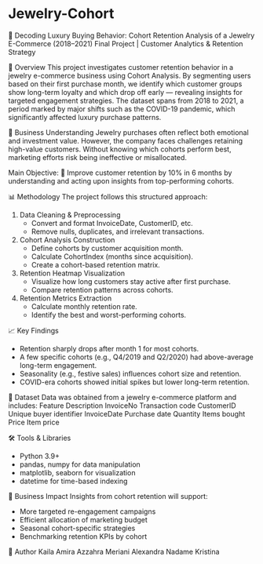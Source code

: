 # Jewelry-Cohort

💎 Decoding Luxury Buying Behavior: Cohort Retention Analysis of a Jewelry E-Commerce (2018–2021)
Final Project | Customer Analytics & Retention Strategy

📌 Overview
This project investigates customer retention behavior in a jewelry e-commerce business using Cohort Analysis. By segmenting users based on their first purchase month, we identify which customer groups show long-term loyalty and which drop off early — revealing insights for targeted engagement strategies.
The dataset spans from 2018 to 2021, a period marked by major shifts such as the COVID-19 pandemic, which significantly affected luxury purchase patterns.

🧠 Business Understanding
Jewelry purchases often reflect both emotional and investment value. However, the company faces challenges retaining high-value customers. Without knowing which cohorts perform best, marketing efforts risk being ineffective or misallocated.

Main Objective: 🎯 Improve customer retention by 10% in 6 months by understanding and acting upon insights from top-performing cohorts.

📊 Methodology
The project follows this structured approach:
1. Data Cleaning & Preprocessing
    * Convert and format InvoiceDate, CustomerID, etc.
    * Remove nulls, duplicates, and irrelevant transactions.
2. Cohort Analysis Construction
    * Define cohorts by customer acquisition month.
    * Calculate CohortIndex (months since acquisition).
    * Create a cohort-based retention matrix.
3. Retention Heatmap Visualization
    * Visualize how long customers stay active after first purchase.
    * Compare retention patterns across cohorts.
4. Retention Metrics Extraction
    * Calculate monthly retention rate.
    * Identify the best and worst-performing cohorts.

📈 Key Findings
* Retention sharply drops after month 1 for most cohorts.
* A few specific cohorts (e.g., Q4/2019 and Q2/2020) had above-average long-term engagement.
* Seasonality (e.g., festive sales) influences cohort size and retention.
* COVID-era cohorts showed initial spikes but lower long-term retention.

📂 Dataset
Data was obtained from a jewelry e-commerce platform and includes:
Feature	Description
InvoiceNo	Transaction code
CustomerID	Unique buyer identifier
InvoiceDate	Purchase date
Quantity	Items bought
Price	Item price

🛠️ Tools & Libraries
* Python 3.9+
* pandas, numpy for data manipulation
* matplotlib, seaborn for visualization
* datetime for time-based indexing


📌 Business Impact
Insights from cohort retention will support:
* More targeted re-engagement campaigns
* Efficient allocation of marketing budget
* Seasonal cohort-specific strategies
* Benchmarking retention KPIs by cohort

👤 Author
Kaila Amira Azzahra
Meriani Alexandra
Nadame Kristina
